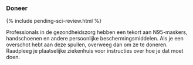 ### Doneer

{% include pending-sci-review.html %}

Professionals in de gezondheidszorg hebben een tekort aan N95-maskers, handschoenen en andere persoonlijke beschermingsmiddelen. Als je een overschot hebt aan deze spullen, overweeg dan om ze te doneren. Raadpleeg je plaatselijke ziekenhuis voor instructies over hoe je dat moet doen.
